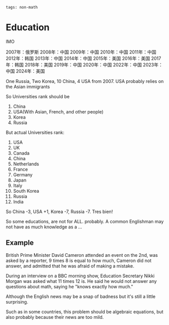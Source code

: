```
tags: non-math
```

# Education

IMO

2007年：俄罗斯
2008年：中国
2009年：中国
2010年：中国
2011年：中国
2012年：韩国
2013年：中国
2014年：中国
2015年：美国
2016年：美国
2017年：韩国
2018年：美国
2019年：中国
2020年：中国
2022年：中国
2023年：中国
2024年：美国

One Russia, Two Korea, 10 China, 4 USA from 2007. USA probably relies on the Asian immigrants

So Universities rank should be 

1) China
2) USA(With Asian, French, and other people)
3) Korea
4) Russia

But actual Universities rank:

1) USA
2) UK
3) Canada
4) China
5) Netherlands
6) France
7) Germany
8) Japan
9) Italy
10) South Korea
11) Russia
12) India

So China -3, USA +1, Korea -7, Russia -7. Tres bien!

So some educations, are not for ALL. probably. A common Englishman may not have as much knowledge as a ...

## Example

British Prime Minister David Cameron attended an event on the 2nd, was asked by a reporter, 9 times 8 is equal to how much, Cameron did not answer, and admitted that he was afraid of making a mistake.

During an interview on a BBC morning show, Education Secretary Nikki Morgan was asked what 11 times 12 is. He said he would not answer any questions about math, saying he "knows exactly how much."

Although the English news may be a snap of badness but it's still a little surprising.

Such as in some countries, this problem should be algebraic equations, but also probably because their news are too mild.